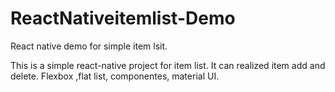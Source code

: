 # ReactNativeitemlist-Demo
React native demo for simple item lsit.

This is a simple react-native project for item list. It can realized item add and delete. Flexbox ,flat list, componentes, material UI.

